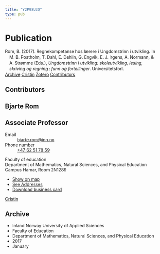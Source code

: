 ```yaml
---
title: "Y2P98U3Q"
type: pub
---
```

<h1>Publication</h1>
<article id="csl-bib-container-Y2P98U3Q" class="csl-bib-container">
  <div class="csl-bib-body" style="line-height: 1.35; padding-left: 1em; text-indent:-1em;">
  <div class="csl-entry">Rom, B. (2017). Regnekompetanse hos l&#xE6;rere i Ungdomstrinn i utvikling. In M. B. Postholm, T. Dahl, E. Dehlin, G. Engvik, E. J. Irgens, A. Normann, &amp; A. Str&#xF8;mme (Eds.), <i>Ungdomstrinn i utvikling: skoleutvikling, lesing, skriving og regning&#x202F;: funn og fortellinger</i>. Universitetsforl.</div>
</div>
  <div class="csl-bib-buttons">
    <a href="#taxonomy-article-Y2P98U3Q" class="csl-bib-button">Archive</a>
    <a href="https://app.cristin.no/results/show.jsf?id=1440736" alt="Cristin URL" class="csl-bib-button">Cristin</a>
    <a href="http://zotero.org/groups/5402882/items/Y2P98U3Q" alt="Zotero URL" class="csl-bib-button">Zotero</a>
    <a href="#contributors-article-Y2P98U3Q" class="csl-bib-button">Contributors</a>
  </div>
  <div id="csl-bib-meta-container-Y2P98U3Q"></div>
</article>
<div id="csl-bib-meta-Y2P98U3Q" class="csl-bib-meta">
  <article id="contributors-article-Y2P98U3Q" class="contributors-article">
    <h1>Contributors</h1>
    <div class="personas"> <div class="vrtx-hinn-person-card"> <div class="photo"> <i class="lar la-user-circle missing-person"></i> </div> <div class="info"> <hgroup><h1>Bjarte Rom</h1> <h2>Associate Professor</h2> </hgroup><dl> <dt>Email</dt> <dd> <a href="mailto:bjarte.rom@inn.no">bjarte.rom@inn.no</a> </dd> <dt>Phone number</dt> <dd><a href="tel:+4762517859"> +47 62 51 78 59 </a></dd> </dl> <p> Faculty of education<br> Department of Mathematics, Natural Sciences, and Physical Education<br> Campus Hamar, Room 2N1289 </p> <ul class="vrtx-hinn-links"> <li><a href="https://www.google.com/maps?q=60.79677,11.07358">Show on map</a></li> <li><a href="https://www.inn.no/english/find-an-employee/bjarte-rom.html#vrtx-hinn-addresses">See Addresses</a></li> <li><a href="https://www.inn.no/english/find-an-employee/bjarte-rom.html?vrtx=vcf">Download business card</a></li> </ul> </div> </div> <a href="https://app.cristin.no/persons/show.jsf?id=38831" alt="Cristin URL" class="personas-cristin">Cristin</a> </div>
  </article>
  <article id="taxonomy-article-Y2P98U3Q" class="taxonomy-article">
    <h1>Archive</h1>
    <ul>
      <li>Inland Norway University of Applied Sciences</li>
      <li>Faculty of Education</li>
      <li>Department of Mathematics, Natural Sciences, and Physical Education</li>
      <li>2017</li>
      <li>January</li>
    </ul>
  </article>
</div>
